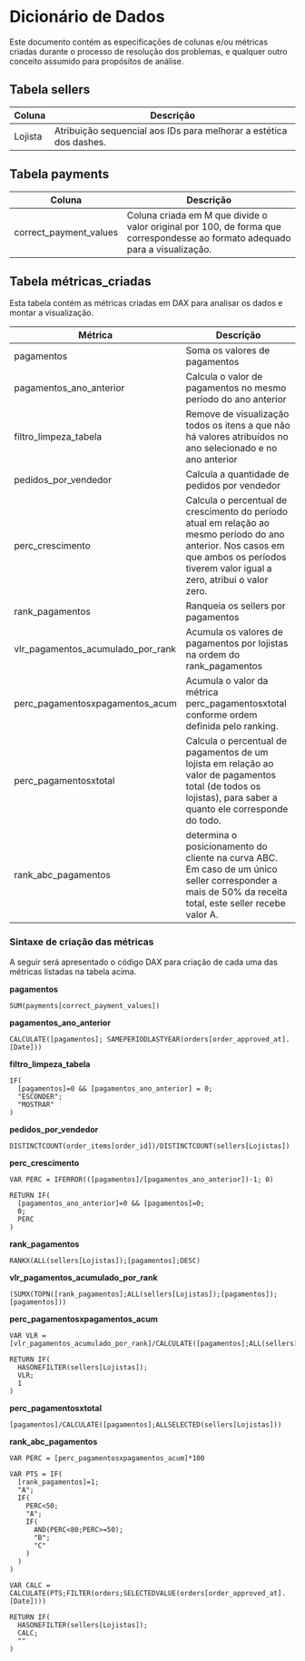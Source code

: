 # Dicionário de Dados

Este documento contém as especificações de colunas e/ou métricas criadas durante o processo de resolução dos problemas, e qualquer outro conceito assumido para propósitos de análise.

## Tabela sellers

| Coluna  | Descrição                                                         |
|---------|-------------------------------------------------------------------|
| Lojista | Atribuição sequencial aos IDs para melhorar a estética dos dashes.|

## Tabela payments

| Coluna  | Descrição                                                         |
|---------|-------------------------------------------------------------------|
| correct_payment_values | Coluna criada em M que divide o valor original por 100, de forma que correspondesse ao formato adequado para a visualização. |

## Tabela métricas_criadas

Esta tabela contém as métricas criadas em DAX para analisar os dados e montar a visualização.

| Métrica                           | Descrição                                                                                                                                                                              |
|-----------------------------------|----------------------------------------------------------------------------------------------------------------------------------------------------------------------------------------|
| pagamentos                        | Soma os valores de pagamentos                                                                                                                                                          |
| pagamentos_ano_anterior           | Calcula o valor de pagamentos no mesmo período do ano anterior                                                                                                                         |
| filtro_limpeza_tabela             | Remove de visualização todos os itens a que não há valores atribuídos no ano selecionado e no ano anterior                                                                             |
| pedidos_por_vendedor              | Calcula a quantidade de pedidos por vendedor                                                                                                                                           |
| perc_crescimento                  | Calcula o percentual de crescimento do período atual em relação ao mesmo período do ano anterior. Nos casos em que ambos os períodos tiverem valor igual a zero, atribui o valor zero. |
| rank_pagamentos                   | Ranqueia os sellers por pagamentos |
| vlr_pagamentos_acumulado_por_rank | Acumula os valores de pagamentos por lojistas na ordem do rank_pagamentos |
| perc_pagamentosxpagamentos_acum   | Acumula o valor da métrica perc_pagamentosxtotal conforme ordem definida pelo ranking. |
| perc_pagamentosxtotal             | Calcula o percentual de pagamentos de um lojista em relação ao valor de pagamentos total (de todos os lojistas), para saber a quanto ele corresponde do todo. |
| rank_abc_pagamentos               | determina o posicionamento do cliente na curva ABC. Em caso de um único seller corresponder a mais de 50% da receita total, este seller recebe valor A. |

### Sintaxe de criação das métricas

A seguir será apresentado o código DAX para criação de cada uma das métricas listadas na tabela acima.

**pagamentos**
```
SUM(payments[correct_payment_values])
```

**pagamentos_ano_anterior**
```
CALCULATE([pagamentos]; SAMEPERIODLASTYEAR(orders[order_approved_at].[Date]))
```

**filtro_limpeza_tabela**
```
IF(
  [pagamentos]=0 && [pagamentos_ano_anterior] = 0;
  "ESCONDER";
  "MOSTRAR"
)
```

**pedidos_por_vendedor**
```
DISTINCTCOUNT(order_items[order_id])/DISTINCTCOUNT(sellers[Lojistas])
```

**perc_crescimento**
```
VAR PERC = IFERROR(([pagamentos]/[pagamentos_ano_anterior])-1; 0)

RETURN IF(
  [pagamentos_ano_anterior]=0 && [pagamentos]=0;
  0;
  PERC
)
```

**rank_pagamentos**
```
RANKX(ALL(sellers[Lojistas]);[pagamentos];DESC)
```

**vlr_pagamentos_acumulado_por_rank**
```
(SUMX(TOPN([rank_pagamentos];ALL(sellers[Lojistas]);[pagamentos]);[pagamentos]))
```

**perc_pagamentosxpagamentos_acum**
```
VAR VLR = [vlr_pagamentos_acumulado_por_rank]/CALCULATE([pagamentos];ALL(sellers[Lojistas]))

RETURN IF(
  HASONEFILTER(sellers[Lojistas]);
  VLR;
  1
)
```

**perc_pagamentosxtotal**
```
[pagamentos]/CALCULATE([pagamentos];ALLSELECTED(sellers[Lojistas]))
```

**rank_abc_pagamentos**
```
VAR PERC = [perc_pagamentosxpagamentos_acum]*100 

VAR PTS = IF( 
  [rank_pagamentos]=1;
  "A";
  IF(
    PERC<50;
    "A";    
    IF(
      AND(PERC<80;PERC>=50);   
      "B";
      "C"
    )
  )
)

VAR CALC = CALCULATE(PTS;FILTER(orders;SELECTEDVALUE(orders[order_approved_at].[Date])))

RETURN IF(
  HASONEFILTER(sellers[Lojistas]);
  CALC;
  ""
)
```
